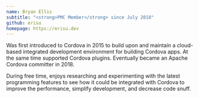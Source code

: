 ```yaml
---
name: Bryan Ellis
subtitle: "<strong>PMC Member</strong> since July 2018"
github: erisu
homepage: https://erisu.dev
---
```


Was first introduced to Cordova in 2015 to build upon and maintain a cloud-based integrated development environment for building Cordova apps. At the same time supported Cordova plugins. Eventually became an Apache Cordova committer in 2018.

During free time, enjoys researching and experimenting with the latest
programming features to see how it could be integrated with Cordova to improve the performance, simplify development, and decrease code snuff.
